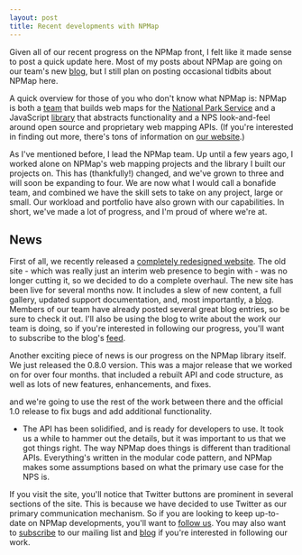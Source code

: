 ```yaml
---
layout: post
title: Recent developments with NPMap
---
```


Given all of our recent progress on the NPMap front, I felt like it made sense to post a quick update here. Most of my posts about NPMap are going on our team's new [blog](http://www.nps.gov/npmap/blog), but I still plan on posting occasional tidbits about NPMap here.

A quick overview for those of you who don't know what NPMap is: NPMap is both a [team](http://www.nps.gov/npmap/team) that builds web maps for the [National Park Service](http://www.nps.gov) and a JavaScript <a href="http://www.nps.gov/npmap/support/library">library</a> that abstracts functionality and a NPS look-and-feel around open source and proprietary web mapping APIs. (If you're interested in finding out more, there's tons of information on [our website](http://www.nps.gov/npmap).)

As I've mentioned before, I lead the NPMap team. Up until a few years ago, I worked alone on NPMap's web mapping projects and the library I built our projects on. This has (thankfully!) changed, and we've grown to three and will soon be expanding to four. We are now what I would call a bonafide team, and combined we have the skill sets to take on any project, large or small. Our workload and portfolio have also grown with our capabilities. In short, we've made a lot of progress, and I'm proud of where we're at.

## News

First of all, we recently released a [completely redesigned website](http://www.nps.gov/npmap). The old site - which was really just an interim web presence to begin with - was no longer cutting it, so we decided to do a complete overhaul. The new site has been live for several months now. It includes a slew of new content, a full gallery, updated support documentation, and, most importantly, a [blog](http://www.nps.gov/npmap/blog). Members of our team have already posted several great blog entries, so be sure to check it out. I'll also be using the blog to write about the work our team is doing, so if you're interested in following our progress, you'll want to subscribe to the blog's [feed](http://www.nps.gov/npmap/blog/atom.xml).

Another exciting piece of news is our progress on the NPMap library itself. We just released the 0.8.0 version. This was a major release that we worked on for over four months. that included a rebuilt API and code structure, as well as lots of new features, enhancements, and fixes. 


and we're going to use the rest of the work between there and the official 1.0 release to fix bugs and add additional functionality.

- The API has been solidified, and is ready for developers to use. It took us a while to hammer out the details, but it was important to us that we got things right. The way NPMap does things is different than traditional APIs. Everything's written in the modular code pattern, and NPMap makes some assumptions based on what the primary use case for the NPS is.







If you visit the site, you'll notice that Twitter buttons are prominent in several sections of the site. This is because we have decided to use Twitter as our primary communication mechanism. So if you are looking to keep up-to-date on NPMap developments, you'll want to [follow us](http://twitter.com/npmap). You may also want to [subscribe](http://eepurl.com/hdUeE) to our mailing list and [blog](http://www.nps.gov/npmap/blog/atom.xml) if you're interested in following our work.